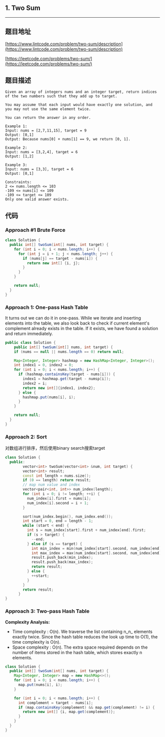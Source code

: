 ## 1. Two Sum

----
## 题目地址

[https://www.lintcode.com/problem/two-sum/description](https://www.lintcode.com/problem/two-sum/description)

[https://leetcode.com/problems/two-sum/](https://leetcode.com/problems/two-sum/)

## 题目描述

```text
Given an array of integers nums and an integer target, return indices of the two numbers such that they add up to target.

You may assume that each input would have exactly one solution, and you may not use the same element twice.

You can return the answer in any order.

Example 1:
Input: nums = [2,7,11,15], target = 9
Output: [0,1]
Output: Because nums[0] + nums[1] == 9, we return [0, 1].

Example 2:
Input: nums = [3,2,4], target = 6
Output: [1,2]

Example 3:
Input: nums = [3,3], target = 6
Output: [0,1]
 
Constraints:
2 <= nums.length <= 103
-109 <= nums[i] <= 109
-109 <= target <= 109
Only one valid answer exists.
```

## 代码

### Approach \#1 Brute Force

```java
class Solution {
  public int[] twoSum(int[] nums, int target) {
    for (int i = 0; i < nums.length; i++) {
      for (int j = i + 1; j < nums.length; j++) {
        if (nums[j] == target - nums[i]) {
          return new int[] {i, j};
        }
      }
    }

    return null;
  }
}
```

### Approach 1: One-pass Hash Table

It turns out we can do it in one-pass. While we iterate and inserting elements into the table, we also look back to check if current element's complement already exists in the table. If it exists, we have found a solution and return immediately.

```java
public class Solution {
    public int[] twoSum(int[] nums, int target) {
    if (nums == null || nums.length == 0) return null;

    Map<Integer, Integer> hashmap = new HashMap<Integer, Integer>();
    int index1 = 0, index2 = 0;
    for (int i = 0; i < nums.length; i++) {
      if (hashmap.containsKey(target - nums[i])) {
        index1 = hashmap.get(target - numsp[i]);
        index2 = i;
        return new int[]{index1, index2};
      } else {
        hashmap.put(nums[i], i);
      }
    }

    return null;
  }
}
```

### Approach 2: Sort

对数组进行排序，然后使用binary search搜索target

```cpp
class Solution {
  public:
        vector<int> twoSum(vector<int> &num, int target) {
        vector<int> result;
        const int length = nums.size();
        if (0 == length) return result;
        // map num value and index
        vector<pair<int, int>> num_index(length);
        for (int i = 0; i != length; ++i) {
          num_index[i].first = nums[i];
          num_index[i].second = i + 1;
        }

        sort(num_index.begin(), num_index.end());
        int start = 0, end = length - 1;
        while (start < end) {
          int s = num_index[start].first + num_index[end].first;
          if (s > target) {
            --end;
          } else if (s == target) {
            int min_index = min(num_index[start].second, num_index[end].second);
            int max_index = max(num_index[start].second, num_index[end].second);
            result.push_back(min_index);
            result.push_back(max_index);
            return result;
          } else {
            ++start;
          }
        }
        return result;
      }
}
```

### Approach 3: Two-pass Hash Table

**Complexity Analysis:**

* Time complexity : O\(n\). We traverse the list containing n_n_ elements exactly twice. Since the hash table reduces the look up time to O\(1\), the time complexity is O\(n\).
* Space complexity : O\(n\). The extra space required depends on the number of items stored in the hash table, which stores exactly n elements.

```java
class Solution {
  public int[] twoSum(int[] nums, int target) {
    Map<Integer, Integer> map = new HashMap<>();
    for (int i = 0; i < nums.length; i++) {
      map.put(nums[i], i);
    }

    for (int i = 0; i < nums.length; i++) {
      int complement = target - nums[i];
      if (map.containsKey(complement) && map.get(complement) != i) {
        return new int[] {i, map.get(complement)};
      }
    }
  }
}
```

